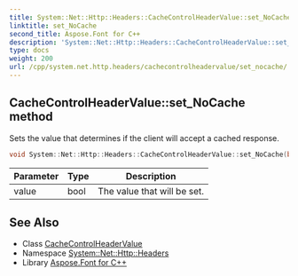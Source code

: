 ```yaml
---
title: System::Net::Http::Headers::CacheControlHeaderValue::set_NoCache method
linktitle: set_NoCache
second_title: Aspose.Font for C++
description: 'System::Net::Http::Headers::CacheControlHeaderValue::set_NoCache method. Sets the value that determines if the client will accept a cached response in C++.'
type: docs
weight: 200
url: /cpp/system.net.http.headers/cachecontrolheadervalue/set_nocache/
---
```

## CacheControlHeaderValue::set_NoCache method


Sets the value that determines if the client will accept a cached response.

```cpp
void System::Net::Http::Headers::CacheControlHeaderValue::set_NoCache(bool value)
```


| Parameter | Type | Description |
| --- | --- | --- |
| value | bool | The value that will be set. |

## See Also

* Class [CacheControlHeaderValue](../)
* Namespace [System::Net::Http::Headers](../../)
* Library [Aspose.Font for C++](../../../)
